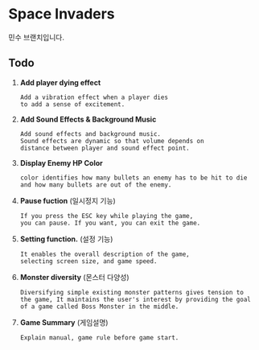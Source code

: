 # Space Invaders

민수 브랜치입니다.

## Todo

1.  **Add player dying effect**

        Add a vibration effect when a player dies
        to add a sense of excitement.

2.  **Add Sound Effects & Background Music**

        Add sound effects and background music.
        Sound effects are dynamic so that volume depends on
        distance between player and sound effect point.

3.  **Display Enemy HP Color**

        color identifies how many bullets an enemy has to be hit to die
        and how many bullets are out of the enemy.

4.  **Pause fuction**
    (일시정지 기능)

        If you press the ESC key while playing the game,
        you can pause. If you want, you can exit the game.

5.  **Setting function.**
    (설정 기능)

        It enables the overall description of the game,
        selecting screen size, and game speed.

6.  **Monster diversity**
    (몬스터 다양성)

        Diversifying simple existing monster patterns gives tension to
        the game, It maintains the user's interest by providing the goal
        of a game called Boss Monster in the middle.

7.  **Game Summary**
    (게임설명)

        Explain manual, game rule before game start.

